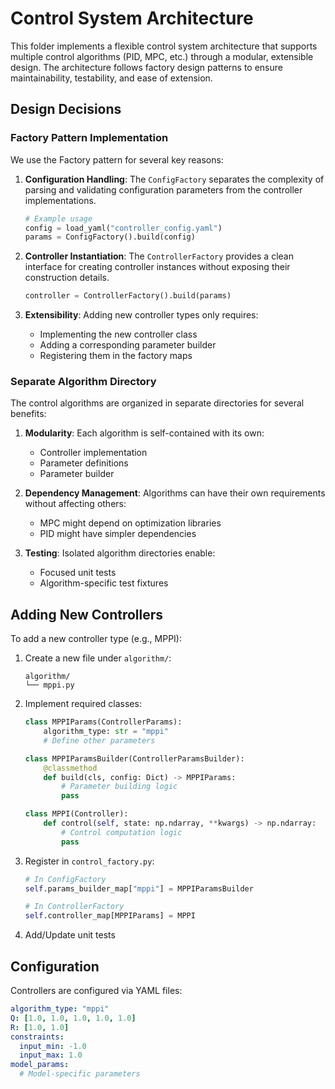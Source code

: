 # Control System Architecture
This folder implements a flexible control system architecture that supports multiple control algorithms (PID, MPC, etc.) through a modular, extensible design. The architecture follows factory design patterns to ensure maintainability, testability, and ease of extension.

## Design Decisions
### Factory Pattern Implementation
We use the Factory pattern for several key reasons:

1. **Configuration Handling**: The `ConfigFactory` separates the complexity of parsing and validating configuration parameters from the controller implementations.
    ```python
    # Example usage
    config = load_yaml("controller_config.yaml")
    params = ConfigFactory().build(config)
    ```

2. **Controller Instantiation**: The `ControllerFactory` provides a clean interface for creating controller instances without exposing their construction details.
    ```python
    controller = ControllerFactory().build(params)
    ```

3. **Extensibility**: Adding new controller types only requires:
    - Implementing the new controller class
    - Adding a corresponding parameter builder
    - Registering them in the factory maps

### Separate Algorithm Directory
The control algorithms are organized in separate directories for several benefits:

1. **Modularity**: Each algorithm is self-contained with its own:
   - Controller implementation
   - Parameter definitions
   - Parameter builder


2. **Dependency Management**: Algorithms can have their own requirements without affecting others:
   - MPC might depend on optimization libraries
   - PID might have simpler dependencies


3. **Testing**: Isolated algorithm directories enable:
   - Focused unit tests
   - Algorithm-specific test fixtures


## Adding New Controllers
To add a new controller type (e.g., MPPI):

1. Create a new file under `algorithm/`:
    ```
    algorithm/
    └── mppi.py
    ```

2. Implement required classes:
    ```python
    class MPPIParams(ControllerParams):
        algorithm_type: str = "mppi"
        # Define other parameters

    class MPPIParamsBuilder(ControllerParamsBuilder):
        @classmethod
        def build(cls, config: Dict) -> MPPIParams:
            # Parameter building logic
            pass

    class MPPI(Controller):
        def control(self, state: np.ndarray, **kwargs) -> np.ndarray:
            # Control computation logic
            pass
    ```

3. Register in `control_factory.py`:
    ```python
    # In ConfigFactory
    self.params_builder_map["mppi"] = MPPIParamsBuilder

    # In ControllerFactory
    self.controller_map[MPPIParams] = MPPI
    ```

4. Add/Update unit tests

## Configuration
Controllers are configured via YAML files:
```yaml
algorithm_type: "mppi"
Q: [1.0, 1.0, 1.0, 1.0, 1.0]
R: [1.0, 1.0]
constraints:
  input_min: -1.0
  input_max: 1.0
model_params:
  # Model-specific parameters
```
